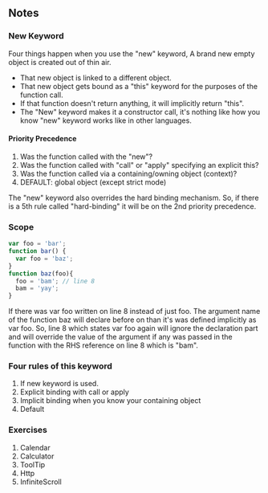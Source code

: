 ## Notes

### New Keyword

Four things happen when you use the "new" keyword, A brand new empty object is created out of thin air.

- That new object is linked to a different object.
- That new object gets bound as a "this" keyword for the purposes of the function call.
- If that function doesn't return anything, it will implicitly return "this".
- The "New" keyword makes it a constructor call, it's nothing like how you know "new" keyword works like in other languages.

#### Priority Precedence

1. Was the function called with the "new"?
2.  Was the function called with "call" or "apply" specifying an explicit this?
3.  Was the function called via a containing/owning object (context)?
4.  DEFAULT: global object (except strict mode)

The "new" keyword also overrides the hard binding mechanism. So, if there is a 5th rule called "hard-binding" it will be on the 2nd priority precedence.


### Scope

```js
var foo = 'bar';
function bar() {
  var foo = 'baz';
}
function baz(foo){
  foo = 'bam'; // line 8
  bam = 'yay';
}
```

If there was var foo written on line 8 instead of just foo. The argument name of the function baz will declare before on than it's was defined implicitly as var foo. So, line 8 which states var foo again will ignore the declaration part and will override the value of the argument if any was passed in the function with the RHS reference on line 8 which is "bam".


### Four rules of this keyword

1. If new keyword is used.
2. Explicit binding with call or apply
3. Implicit binding when you know your containing object
4. Default 


### Exercises

1. Calendar
2. Calculator
3. ToolTip
4. Http
5. InfiniteScroll
